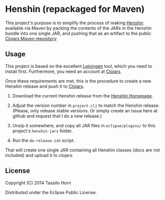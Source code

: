 # Henshin (repackaged for Maven)

This project's purpose is to simplify the process of making
[Henshin](http://www.eclipse.org/henshin/) available via Maven by packing the
contents of the JARs in the Henshin bundle into one single JAR, and pushing
that as an artifact to the public
[Clojars Maven repository](http://clojars.org)

## Usage

This project is based on the excellent
[Leiningen](https://github.com/technomancy/leiningen) tool, which you need to
install first.  Furthermore, you need an account at
[Clojars](http://clojars.org).

Once these requirements are met, this is the procedure to create a new Henshin
release and push it to [Clojars](http://clojars.org/henshin).

1. Download the current Henshin release from the
[Henshin Homepage](http://www.eclipse.org/henshin/).

2. Adjust the version number in `project.clj` to match the Henshin release.
(Please, only release stable versions.  Or simply create an issue here at
github and request that I do a new release.)

3. Unzip it somewhere, and copy all JAR files in `eclipse/plugins/` to this
project's `henshin-jars` folder.

4. Run the `do-release.zsh` script.

That will create one single JAR containing all Henshin classes (docs are not
included) and upload it to clojars.

## License

Copyright (C) 2014 Tassilo Horn

Distributed under the Eclipse Public License.
